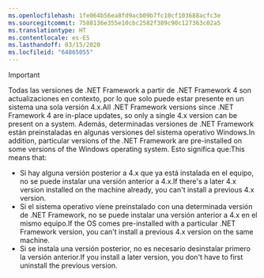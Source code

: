 ```yaml
---
ms.openlocfilehash: 1fe064b56ea8fd9acb09b7fc10cf103688acfc3e
ms.sourcegitcommit: 7588136e355e10cbc2582f389c90c127363c02a5
ms.translationtype: HT
ms.contentlocale: es-ES
ms.lasthandoff: 03/15/2020
ms.locfileid: "64865055"
---
```


> [!IMPORTANT]
> <span data-ttu-id="dce1f-101">Todas las versiones de .NET Framework a partir de .NET Framework 4 son actualizaciones en contexto, por lo que solo puede estar presente en un sistema una sola versión 4.x.</span><span class="sxs-lookup"><span data-stu-id="dce1f-101">All .NET Framework versions since .NET Framework 4 are in-place updates, so only a single 4.x version can be present on a system.</span></span> <span data-ttu-id="dce1f-102">Además, determinadas versiones de .NET Framework están preinstaladas en algunas versiones del sistema operativo Windows.</span><span class="sxs-lookup"><span data-stu-id="dce1f-102">In addition, particular versions of the .NET Framework are pre-installed on some versions of the Windows operating system.</span></span> <span data-ttu-id="dce1f-103">Esto significa que:</span><span class="sxs-lookup"><span data-stu-id="dce1f-103">This means that:</span></span>
>
> - <span data-ttu-id="dce1f-104">Si hay alguna versión posterior a 4.x que ya está instalada en el equipo, no se puede instalar una versión anterior a 4.x.</span><span class="sxs-lookup"><span data-stu-id="dce1f-104">If there's a later 4.x version installed on the machine already, you can't install a previous 4.x version.</span></span>
> - <span data-ttu-id="dce1f-105">Si el sistema operativo viene preinstalado con una determinada versión de .NET Framework, no se puede instalar una versión anterior a 4.x en el mismo equipo.</span><span class="sxs-lookup"><span data-stu-id="dce1f-105">If the OS comes pre-installed with a particular .NET Framework version, you can't install a previous 4.x version on the same machine.</span></span>
> - <span data-ttu-id="dce1f-106">Si se instala una versión posterior, no es necesario desinstalar primero la versión anterior.</span><span class="sxs-lookup"><span data-stu-id="dce1f-106">If you install a later version, you don't have to first uninstall the previous version.</span></span>
